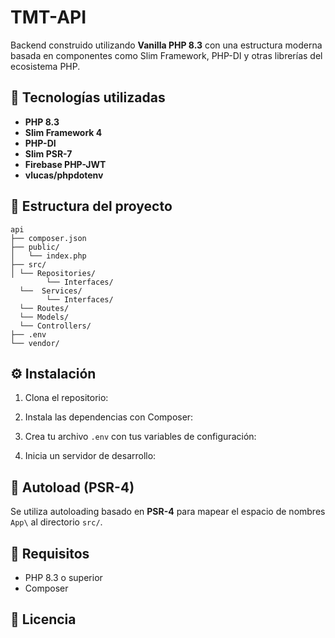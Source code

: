 # TMT-API

Backend  construido utilizando **Vanilla PHP 8.3** con una estructura moderna basada en componentes como Slim Framework, PHP-DI y otras librerías  del ecosistema PHP.

## 🚀 Tecnologías utilizadas

- **PHP 8.3**
- **Slim Framework 4**
- **PHP-DI** 
- **Slim PSR-7**
- **Firebase PHP-JWT** 
- **vlucas/phpdotenv** 

## 📁 Estructura del proyecto
```
api
├── composer.json
├── public/
│   └── index.php         
├── src/                 
│ └── Repositories/
        └── Interfaces/
  └──  Services/
        └── Interfaces/
  └── Routes/
  └── Models/
  └── Controllers/
├── .env                 
└── vendor/               
```

## ⚙️ Instalación

1. Clona el repositorio:

2. Instala las dependencias con Composer:

3. Crea tu archivo `.env` con tus variables de configuración:

4. Inicia un servidor de desarrollo:

## 🧠 Autoload (PSR-4)

Se utiliza autoloading basado en **PSR-4** para mapear el espacio de nombres `App\` al directorio `src/`.


## 🧪 Requisitos

- PHP 8.3 o superior
- Composer

## 📜 Licencia


